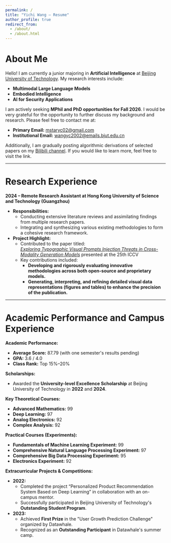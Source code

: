 ```yaml
---
permalink: /
title: "Yichi Wang – Resume"
author_profile: true
redirect_from: 
  - /about/
  - /about.html
---
```


# About Me

Hello! I am currently a junior majoring in **Artificial Intelligence** at [Beijing University of Technology](https://www.bjut.edu.cn/). My research interests include:

- **Multimodal Large Language Models**
- **Embodied Intelligence**
- **AI for Security Applications**

I am actively seeking **MPhil and PhD opportunities for Fall 2026**. I would be very grateful for the opportunity to further discuss my background and research. Please feel free to contact me at:  
- **Primary Email:** mstaryc02@gmail.com  
- **Institutional Email:** wangyc2002@emails.bjut.edu.cn  

Additionally, I am gradually posting algorithmic derivations of selected papers on my [Bilibili channel](https://space.bilibili.com/688302426). If you would like to learn more, feel free to visit the link.

---

# Research Experience

**2024 – Remote Research Assistant at Hong Kong University of Science and Technology (Guangzhou)**

- **Responsibilities:**
  - Conducting extensive literature reviews and assimilating findings from multiple research papers.
  - Integrating and synthesizing various existing methodologies to form a cohesive research framework.
- **Project Highlight:**
  - Contributed to the paper titled:  
    *[Exploring Typographic Visual Prompts Injection Threats in Cross-Modality Generation Models](https://arxiv.org/abs/2503.11519)* presented at the 25th ICCV  
  - Key contributions included:
    - **Developing and rigorously evaluating innovative methodologies across both open-source and proprietary models.**
    - **Generating, interpreting, and refining detailed visual data representations (figures and tables) to enhance the precision of the publication.**

---

# Academic Performance and Campus Experience

**Academic Performance:**

- **Average Score:** 87.79 (with one semester's results pending)
- **GPA:** 3.6 / 4.0  
- **Class Rank:** Top 15%–20%

**Scholarships:**

- Awarded the **University-level Excellence Scholarship** at Beijing University of Technology in **2022** and **2024**.

**Key Theoretical Courses:**

- **Advanced Mathematics:** 99
- **Deep Learning:** 97
- **Analog Electronics:** 92
- **Complex Analysis:** 92

**Practical Courses (Experiments):**

- **Fundamentals of Machine Learning Experiment:** 99
- **Comprehensive Natural Language Processing Experiment:** 97
- **Comprehensive Big Data Processing Experiment:** 95
- **Electronics Experiment:** 92

**Extracurricular Projects & Competitions:**

- **2022:**  
  - Completed the project “Personalized Product Recommendation System Based on Deep Learning” in collaboration with an on-campus mentor.
  - Successfully participated in Beijing University of Technology's **Outstanding Student Program**.
- **2023:**  
  - Achieved **First Prize** in the "User Growth Prediction Challenge" organized by Datawhale.
  - Recognized as an **Outstanding Participant** in Datawhale's summer camp.
